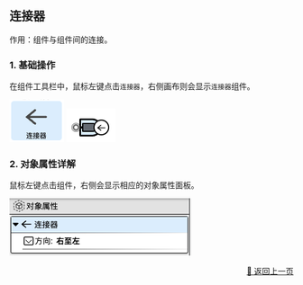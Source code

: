 ## 连接器

作用：组件与组件间的连接。

### 1. 基础操作

在组件工具栏中，鼠标左键点击`连接器`，右侧画布则会显示`连接器`组件。
<p>
    <img src="../../../assets/connector1_component_cn.jpg" alt="connector1" />
    <img src="../../../assets/connector3_component_cn.jpg" alt="connector2" />
</p>

### 2. 对象属性详解

鼠标左键点击组件，右侧会显示相应的对象属性面板。

<p>
    <img src="../../../assets/connector2_component_cn.jpg" alt="connector3" />
</p>

<p align="right" >
  <a href="../../components/common/index-zh_CN.md">
    🔗 返回上一页
  </a>
</p>

